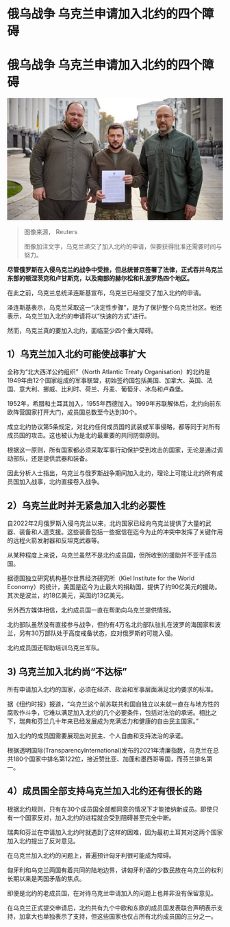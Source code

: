 # 俄乌战争 乌克兰申请加入北约的四个障碍

#  俄乌战争 乌克兰申请加入北约的四个障碍


![乌克兰总统泽连斯基递交加入北约申请](_127008454_d10292cd-331a-46a6-b2e8-e47d1e45e261.jpg)

> 图像来源，  Reuters
>
> 图像加注文字，乌克兰递交了加入北约的申请，但要获得批准还需要时间与努力。

**尽管俄罗斯在入侵乌克兰的战争中受挫，但总统普京签署了法律，正式吞并乌克兰东部的顿涅茨克和卢甘斯克，以及南部的赫尔松和扎波罗热四个地区。**

在此之前，乌克兰总统泽连斯基宣布，乌克兰已经提交了加入北约的申请。

泽连斯基表示，乌克兰采取这一“决定性步骤”，是为了保护整个乌克兰社区。他还表示，乌克兰加入北约的申请将以“快速的方式”进行。

然而，乌克兰真的要加入北约，面临至少四个重大障碍。

##  1）乌克兰加入北约可能使战事扩大

全称为“北大西洋公约组织”（North Atlantic Treaty Organisation）的北约是1949年由12个国家组成的军事联盟，初始签约国包括美国、加拿大、英国、法国、意大利、挪威、比利时、荷兰、丹麦、葡萄牙、冰岛和卢森堡。

1952年，希腊和土耳其加入，1955年西德加入。1999年苏联解体后，北约向前东欧阵营国家打开大门，成员国总数至今达到30个。

成立北约协议第5条规定，对北约任何成员国的武装或军事侵略，都等同于对所有成员国的攻击。这也被认为是北约最重要的共同防御原则。

根据这一原则，所有国家都必须采取军事行动保护受到攻击的国家，无论是通过调动部队，还是提供武器和装备。

因此分析人士指出，乌克兰与俄罗斯战争期间加入北约，理论上可能让北约所有成员国加入战事，北约直接卷入战争。

##  2）乌克兰此时并无紧急加入北约必要性

自2022年2月俄罗斯入侵乌克兰以来，北约国家已经向乌克兰提供了大量的武器、装备和人道支援。这些装备包括一些据信在迄今为止的冲突中发挥了关键作用的远程火箭发射器和反坦克武器等。

从某种程度上来说，乌克兰虽然不是北约成员国，但所收到的援助并不亚于成员国。

据德国独立研究机构基尔世界经济研究所（Kiel Institute for the World Economy）的统计，美国是迄今为止最大的捐助国，提供了约90亿美元的援助。其次是波兰，约18亿美元，英国约13亿美元。

另外西方媒体相信，北约成员国一直在帮助向乌克兰提供情报。

北约部队虽然没有直接参与战争，但约有4万名北约部队驻扎在波罗的海国家和波兰，另有30万部队处于高度戒备状态，应对俄罗斯的可能入侵。

北约成员国还帮助培训乌克兰军队。

##  3) 乌克兰加入北约尚“不达标”

所有申请加入北约的国家，必须在经济、政治和军事层面满足北约要求的标准。

据《纽约时报》报道，“乌克兰这个前苏联共和国自独立以来就一直在与地方性的腐败作斗争，它难以满足加入北约的几个必要条件，包括对法治的承诺。相比之下，瑞典和芬兰几十年来已经发展成为充满活力和健康的自由民主国家。”

加入北约的成员国需要展现出对民主、个人自由和支持法治的承诺。

根据透明国际(TransparencyInternational)发布的2021年清廉指数，乌克兰在总共180个国家中排名第122位，接近赞比亚、加蓬和墨西哥等国，而芬兰排名第一。

##  4）成员国全部支持乌克兰加入北约还有很长的路

根据北约规则，只有在30个成员国全部都同意的情况下才能接纳新成员。即使只有一个国家反对，加入北约的进程就会受到阻碍甚至完全中断。

瑞典和芬兰在申请加入北约时就遇到了这样的困难，因为最初土耳其对这两个国家加入北约提出了反对意见。

在乌克兰加入北约的问题上，普遍预计匈牙利很可能成为障碍。

匈牙利和乌克兰两国有着共同的陆地边界，讲匈牙利语的少数民族在乌克兰的权利长期以来是两国矛盾的焦点。

即便是北约的老成员国，在对待乌克兰申请加入的问题上也并非没有保留意见。

在乌克兰正式提交申请后，北约共有九个中欧和东欧的成员国发表联合声明表示支持，加拿大也单独表示了支持，但这些国家也仅占所有北约成员国的三分之一。



